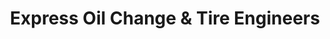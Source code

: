 ---
title: "Express Oil Change & Tire Engineers"
url: /athens/express-oil-change-and-tire-engineers-us-highway-72-west/
shop: tyres
---